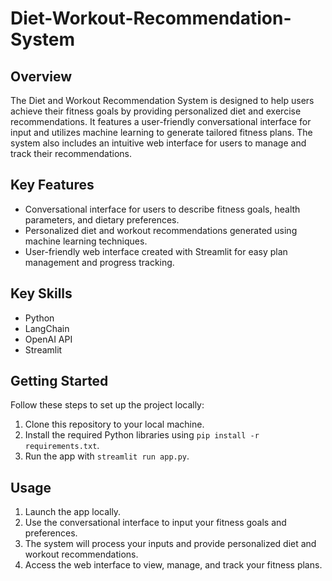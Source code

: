 # Diet-Workout-Recommendation-System

## Overview

The Diet and Workout Recommendation System is designed to help users achieve their fitness goals by providing personalized diet and exercise recommendations. It features a user-friendly conversational interface for input and utilizes machine learning to generate tailored fitness plans. The system also includes an intuitive web interface for users to manage and track their recommendations.

## Key Features

- Conversational interface for users to describe fitness goals, health parameters, and dietary preferences.
- Personalized diet and workout recommendations generated using machine learning techniques.
- User-friendly web interface created with Streamlit for easy plan management and progress tracking.

## Key Skills

- Python
- LangChain
- OpenAI API
- Streamlit

## Getting Started

Follow these steps to set up the project locally:

1. Clone this repository to your local machine.
2. Install the required Python libraries using `pip install -r requirements.txt`.
3. Run the app with `streamlit run app.py`.

## Usage

1. Launch the app locally.
2. Use the conversational interface to input your fitness goals and preferences.
3. The system will process your inputs and provide personalized diet and workout recommendations.
4. Access the web interface to view, manage, and track your fitness plans.
